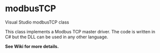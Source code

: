 # modbusTCP
Visual Studio modbusTCP class

This class implements a Modbus TCP master driver. The code is written in C# but the DLL can 
be used in any other language. 

**See Wiki for more details.**
